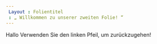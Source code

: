 ```yaml
---
 Layout : Folientitel
 : „ Willkommen zu unserer zweiten Folie! “
---
```

Hallo
Verwenden Sie den linken Pfeil, um zurückzugehen!
